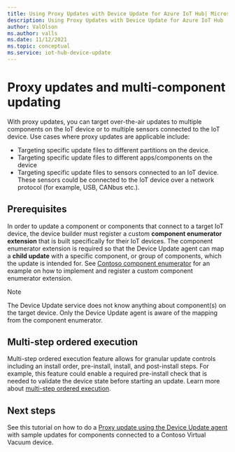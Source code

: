 ```yaml
---
title: Using Proxy Updates with Device Update for Azure IoT Hub| Microsoft Docs
description: Using Proxy Updates with Device Update for Azure IoT Hub
author: ValOlson
ms.author: valls
ms.date: 11/12/2021
ms.topic: conceptual
ms.service: iot-hub-device-update
---
```


# Proxy updates and multi-component updating

With proxy updates, you can target over-the-air updates to multiple components on the IoT device or to multiple sensors connected to the IoT device. Use cases where proxy updates are applicable include:

* Targeting specific update files to different partitions on the device.
* Targeting specific update files to different apps/components on the device  
* Targeting specific update files to sensors connected to an IoT device. These sensors could be connected to the IoT device over a network protocol (for example, USB, CANbus etc.).

## Prerequisites

In order to update a component or components that connect to a target IoT device, the device builder must register a custom **component enumerator extension** that is built specifically for their IoT devices. The component enumerator extension is required so that the Device Update agent can map a **child update** with a specific component, or group of components, which the update is intended for. See [Contoso component enumerator](components-enumerator.md) for an example on how to implement and register a custom component enumerator extension.

> [!NOTE]
> The Device Update service does not know anything about component(s) on the target device. Only the Device Update agent is aware of the mapping from the component enumerator.

## Multi-step ordered execution

Multi-step ordered execution feature allows for granular update controls including an install order, pre-install, install, and post-install steps. For example, this feature could enable a required pre-install check that is needed to validate the device state before starting an update. Learn more about [multi-step ordered execution](device-update-multi-step-updates.md).

## Next steps

See this tutorial on how to do a [Proxy update using the Device Update agent](device-update-howto-proxy-updates.md) with sample updates for components connected to a Contoso Virtual Vacuum device.
